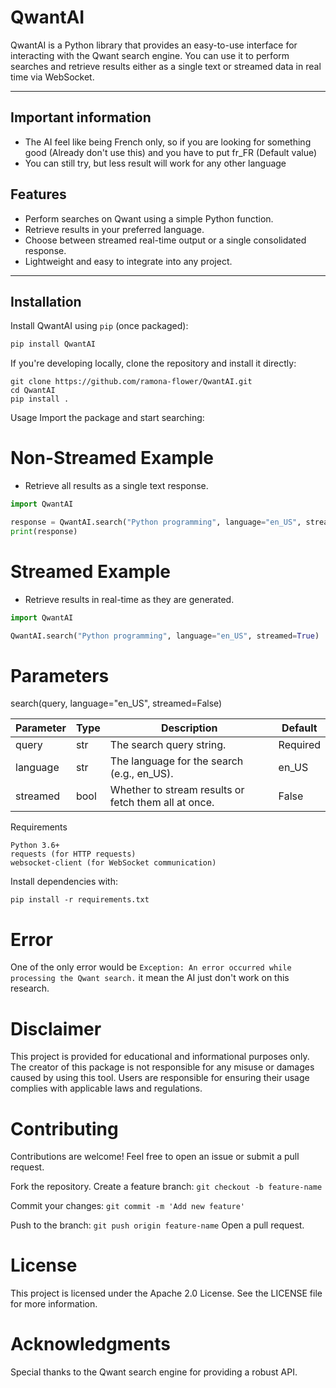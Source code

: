 # QwantAI

QwantAI is a Python library that provides an easy-to-use interface for interacting with the Qwant search engine. You can use it to perform searches and retrieve results either as a single text or streamed data in real time via WebSocket.

---

## Important information

- The AI feel like being French only, so if you are looking for something good (Already don't use this) and you have to put fr_FR (Default value)
- You can still try, but less result will work for any other language
## Features

- Perform searches on Qwant using a simple Python function.
- Retrieve results in your preferred language.
- Choose between streamed real-time output or a single consolidated response.
- Lightweight and easy to integrate into any project.

---

## Installation

Install QwantAI using `pip` (once packaged):

```bash
pip install QwantAI
```

If you're developing locally, clone the repository and install it directly:

```
git clone https://github.com/ramona-flower/QwantAI.git
cd QwantAI
pip install .
```

Usage
Import the package and start searching:

# Non-Streamed Example
- Retrieve all results as a single text response.

```py
import QwantAI

response = QwantAI.search("Python programming", language="en_US", streamed=False)
print(response)
```

# Streamed Example
- Retrieve results in real-time as they are generated.

```py
import QwantAI

QwantAI.search("Python programming", language="en_US", streamed=True)
```

# Parameters
search(query, language="en_US", streamed=False)

| Parameter | Type   | Description                                                   | Default  |
|-----------|--------|---------------------------------------------------------------|----------|
| query     | str    | The search query string.                                      | Required |
| language  | str    | The language for the search (e.g., en_US).                   | en_US    |
| streamed  | bool   | Whether to stream results or fetch them all at once.          | False    |

Requirements
```
Python 3.6+
requests (for HTTP requests)
websocket-client (for WebSocket communication)
```
Install dependencies with:

```
pip install -r requirements.txt
```

# Error

One of the only error would be ```Exception: An error occurred while processing the Qwant search.``` it mean the AI just don't work on this research.
# Disclaimer
This project is provided for educational and informational purposes only. The creator of this package is not responsible for any misuse or damages caused by using this tool. Users are responsible for ensuring their usage complies with applicable laws and regulations.

# Contributing
Contributions are welcome! Feel free to open an issue or submit a pull request.

Fork the repository.
Create a feature branch: ```git checkout -b feature-name```

Commit your changes: ```git commit -m 'Add new feature'```

Push to the branch: ```git push origin feature-name```
Open a pull request.

# License
This project is licensed under the Apache 2.0 License. See the LICENSE file for more information.

# Acknowledgments
Special thanks to the Qwant search engine for providing a robust API.
